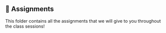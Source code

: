 ## 📝 Assignments
This folder contains all the assignments that we will give to you throughout the class sessions!

